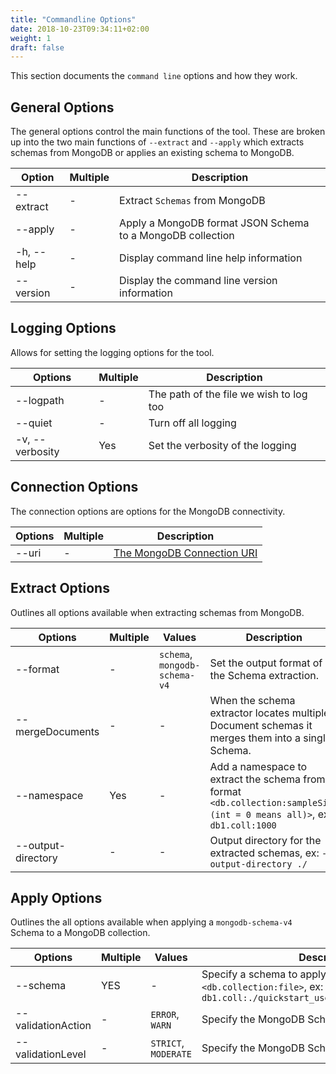 ```yaml
---
title: "Commandline Options"
date: 2018-10-23T09:34:11+02:00
weight: 1
draft: false
---
```


This section documents the `command line` options and how they work.

## General Options

The general options control the main functions of the tool. These are broken up into the two
main functions of `--extract` and `--apply` which extracts schemas from MongoDB or applies an existing 
schema to MongoDB.

| Option | Multiple | Description |
| ---- | ---- | --- |
| --extract | - | Extract `Schemas` from MongoDB |
| --apply | - | Apply a MongoDB format JSON Schema to a MongoDB collection |
| -h, --help | - | Display command line help information |
| --version | - | Display the command line version information |

## Logging Options

Allows for setting the logging options for the tool.

| Options | Multiple | Description |
| --- | --- | --- |
| --logpath | - | The path of the file we wish to log too |
| --quiet | - | Turn off all logging |
| -v, --verbosity | Yes | Set the verbosity of the logging |

## Connection Options

The connection options are options for the MongoDB connectivity.

| Options | Multiple | Description |
| --- | --- | --- |
| --uri | - | [The MongoDB Connection URI](https://docs.mongodb.com/manual/reference/connection-string/) |

## Extract Options

Outlines all options available when extracting schemas from MongoDB.

| Options | Multiple | Values | Description |
| --- | --- | --- | --- |
| --format | - | `schema`, `mongodb-schema-v4` | Set the output format of the Schema extraction. |
| --mergeDocuments | - | - | When the schema extractor locates multiple Document schemas it merges them into a single Schema. |
| --namespace | Yes | - | Add a namespace to extract the schema from. format `<db.collection:sampleSize (int = 0 means all)>`, ex: `db1.coll:1000` |
| --output-directory | - | - | Output directory for the extracted schemas, ex: `--output-directory ./` |

## Apply Options

Outlines the all options available when applying a `mongodb-schema-v4` Schema to a MongoDB collection.

| Options | Multiple | Values | Description |
| --- | --- | --- | --- |
| --schema | YES | - | Specify a schema to apply, format `<db.collection:file>`, ex: `db1.coll:./quickstart_users_2018_10_18_08_51.json` |
| --validationAction | - | `ERROR`, `WARN` | Specify the MongoDB Schema Validation Action. |
| --validationLevel | - | `STRICT`, `MODERATE` | Specify the MongoDB Schema Validation Level. |
